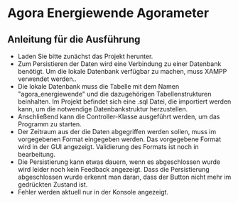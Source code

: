 # Agora Energiewende Agorameter

## Anleitung für die Ausführung
- Laden Sie bitte zunächst das Projekt herunter.
- Zum Persistieren der Daten wird eine Verbindung zu einer Datenbank benötigt. Um die lokale Datenbank verfügbar zu machen, muss XAMPP verwendet werden..
- Die lokale Datenbank muss die Tabelle mit dem Namen "agora_energiewende" und die dazugehörigen Tabellenstrukturen beinhalten. Im Projekt befindet sich eine
.sql Datei, die importiert werden kann, um die notwendige Datenbankstruktur herzustellen.
- Anschließend kann die Controller-Klasse ausgeführt werden, um das Programm zu starten.
- Der Zeitraum aus der die Daten abgegriffen werden sollen, muss im vorgegebenen Format eingegeben werden. Das vorgegebene Format 
wird in der GUI angezeigt. Validierung des Formats ist noch in bearbeitung.
- Die Persistierung kann etwas dauern, wenn es abgeschlossen wurde wird leider noch kein Feedback angezeigt. Dass die Persistierung abgeschlossen wurde erkennt man daran, dass
der Button nicht mehr im gedrückten Zustand ist.
- Fehler werden aktuell nur in der Konsole angezeigt.
